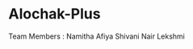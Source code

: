 # Alochak-Plus
Team Members : Namitha
               Afiya
               Shivani Nair Lekshmi
               
